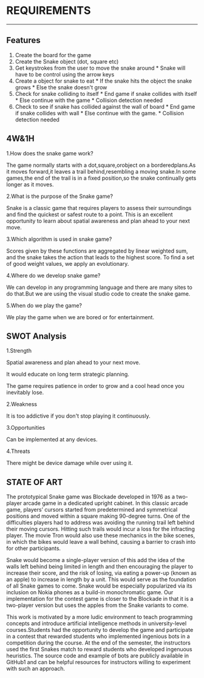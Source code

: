 REQUIREMENTS 
============
____________
Features
--------
 1. Create the board for the game
  2. Create the Snake object (dot, square etc)
  3. Get keystrokes from the user to move the snake around
    * Snake will have to be control using the arrow keys
  4. Create a object for snake to eat
    * If the snake hits the object the snake grows
    * Else the snake doesn't grow
  5. Check for snake colliding to itself 
    * End game if snake collides with itself
    * Else continue with the game
    * Collision detection needed
  6. Check to see if snake has collided against the wall of board
    * End game if snake collides with wall
    * Else continue with the game.
    * Collision detection needed
    
4W&1H
------
1.How does the snake game work?

   The game normally starts with a dot,square,orobject on a borderedplans.As it moves forward,it leaves a trail behind,resembling a moving snake.In some games,the end of the 
 trail is in a fixed position,so the snake continually gets longer as it moves.
  
2.What is the purpose of the Snake game?

  Snake is a classic game that requires players to assess their surroundings and find the quickest or safest route to a point. This is an excellent opportunity to learn about 
spatial awareness and plan ahead to your next move.

3.Which algorithm is used in snake game?

  Scores given by these functions are aggregated by linear weighted sum, and the snake takes the action that leads to the highest score. To find a set of good weight values, we
apply an evolutionary. 

4.Where do we develop snake game?

  We can develop in any programming language and there are many sites to do that.But we are using the visual studio code to create the snake game.
  
5.When do we play the game?

  We play the game when we are bored or for entertainment.

SWOT Analysis
---------------

1.Strength
 
  Spatial awareness and plan ahead to your next move.
  
  It would educate on long term strategic planning.
  
  The game requires patience in order to grow and a cool head once you inevitably lose.
  
2.Weakness

  It is too addictive if you don't stop playing it continuously.
  
3.Opportunities  

  Can be implemented at any devices.
  
4.Threats

  There might be device damage while over using it.
  
STATE OF ART
------------

   The prototypical Snake game was Blockade developed in 1976 as a two-player arcade game in a dedicated upright cabinet. In this classic arcade game, players’ cursors started from predetermined and symmetrical positions and moved within a square making 90-degree turns. One of the difficulties players had to address was avoiding the running trail left behind their moving cursors. Hitting such trails would incur a loss for the infracting player. The movie Tron would also use  these mechanics in the bike scenes, in which the bikes would leave a wall behind, causing a barrier to crash into for other participants.
   
  Snake would become a single-player version of this add the idea of the walls left behind being limited in length and then encouraging the player to increase their score, and the risk of losing, via eating a power-up (known as an apple) to increase in length by a unit. This would serve as the foundation of all Snake games to come. Snake would be especially popularized via its inclusion on Nokia phones as a build-in monochromatic game. Our implementation for the contest game is closer to the Blockade in that it is a two-player version but uses the apples from the Snake variants to come.
  
  This work is motivated by a more ludic environment to teach programming concepts and introduce artificial intelligence methods in university-level courses.Students had the opportunity to develop the game and participate in a contest that rewarded students who implemented ingenious bots in a competition during the course. At the end of the semester, the instructors used the first Snakes match to reward students who developed ingenuous heuristics. The source code and example of bots are publicly available in GitHub1 and can be helpful resources for instructors willing to experiment with such an approach.
  
